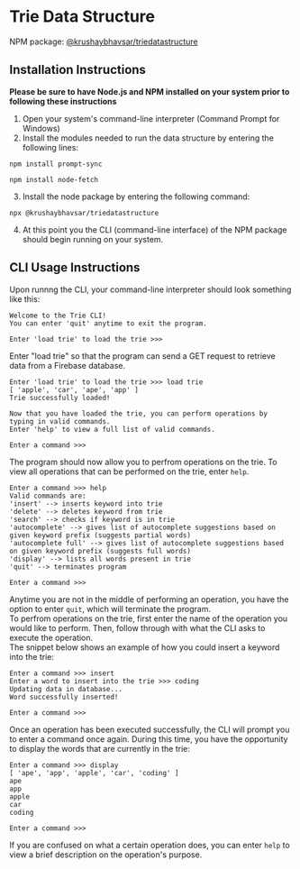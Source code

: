 # Trie Data Structure
NPM package: [@krushaybhavsar/triedatastructure](https://www.npmjs.com/package/@krushaybhavsar/triedatastructure)

## Installation Instructions
**Please be sure to have Node.js and NPM installed on your system prior to following these instructions**
1. Open your system's command-line interpreter (Command Prompt for Windows)
2. Install the modules needed to run the data structure by entering the following lines:
```
npm install prompt-sync
```
```
npm install node-fetch
```
3. Install the node package by entering the following command:
```
npx @krushaybhavsar/triedatastructure
```
4. At this point you the CLI (command-line interface) of the NPM package should begin running on your system.

## CLI Usage Instructions
Upon runnng the CLI, your command-line interpreter should look something like this:
```
Welcome to the Trie CLI!
You can enter 'quit' anytime to exit the program.

Enter 'load trie' to load the trie >>>
```
Enter "load trie" so that the program can send a GET request to retrieve data from a Firebase database.
```
Enter 'load trie' to load the trie >>> load trie
[ 'apple', 'car', 'ape', 'app' ]
Trie successfully loaded!

Now that you have loaded the trie, you can perform operations by typing in valid commands.
Enter 'help' to view a full list of valid commands.

Enter a command >>>
```
The program should now allow you to perfrom operations on the trie. To view all operations that can be performed on the trie, enter `help`.
```
Enter a command >>> help
Valid commands are:
'insert' --> inserts keyword into trie
'delete' --> deletes keyword from trie
'search' --> checks if keyword is in trie
'autocomplete' --> gives list of autocomplete suggestions based on given keyword prefix (suggests partial words)
'autocomplete full' --> gives list of autocomplete suggestions based on given keyword prefix (suggests full words)
'display' --> lists all words present in trie
'quit' --> terminates program

Enter a command >>>
```
Anytime you are not in the middle of performing an operation, you have the option to enter `quit`, which will terminate the program.<br/>
To perfrom operations on the trie, first enter the name of the operation you would like to perform. Then, follow through with what the CLI asks to execute the operation.<br/>
The snippet below shows an example of how you could insert a keyword into the trie:
```
Enter a command >>> insert
Enter a word to insert into the trie >>> coding
Updating data in database...
Word successfully inserted!

Enter a command >>>
```
Once an operation has been executed successfully, the CLI will prompt you to enter a command once again. During this time, you have the opportunity to display the words that are currently in the trie:
```
Enter a command >>> display
[ 'ape', 'app', 'apple', 'car', 'coding' ]
ape
app
apple
car
coding

Enter a command >>>
```
If you are confused on what a certain operation does, you can enter `help` to view a brief description on the operation's purpose.

